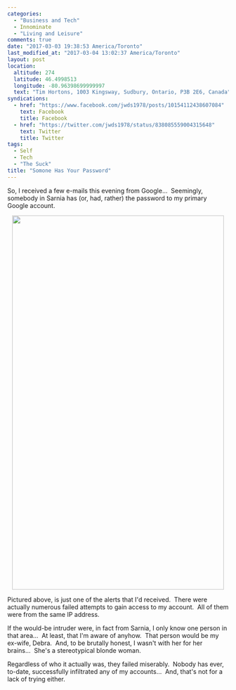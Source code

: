 ```yaml
---
categories:
  - "Business and Tech"
  - Innominate
  - "Living and Leisure"
comments: true
date: "2017-03-03 19:38:53 America/Toronto"
last_modified_at: "2017-03-04 13:02:37 America/Toronto"
layout: post
location:
  altitude: 274
  latitude: 46.4998513
  longitude: -80.96398699999997
  text: "Tim Hortons, 1003 Kingsway, Sudbury, Ontario, P3B 2E6, Canada"
syndications:
  - href: "https://www.facebook.com/jwds1978/posts/10154112438607084"
    text: Facebook
    title: Facebook
  - href: "https://twitter.com/jwds1978/status/838085559004315648"
    text: Twitter
    title: Twitter
tags:
  - Self
  - Tech
  - "The Suck"
title: "Somone Has Your Password"
---
```


<p>
  So, I received a few e-mails this evening from Google&hellip;&nbsp; Seemingly, somebody in Sarnia has (or, had, rather) the password to my primary Google
  account.
</p>
<!-- excerptBreak -->
<p>
  <a href="{{ site.uri.assets }}/blog/2017/03/03/someone-has-your-password/2017-03-04_09-47-29_1080x1920.png" rel="me" target="_blank" title="">
    <img
      alt="" height="852" src="{{ site.uri.assets }}/blog/2017/03/03/someone-has-your-password/2017-03-04_09-47-29_0482x0852.jpg"
      style="border: 0px; display: block; margin-left: auto; margin-right: auto;" width="482" />
  </a>
</p>
  Pictured above, is just one of the alerts that I'd received.&nbsp; There were actually numerous failed attempts to gain access to my account.&nbsp; All of
  them were from the same IP address.
</p>
<p>
  If the would-be intruder were, in fact from Sarnia, I only know one person in that area&hellip;&nbsp; At least, that I'm aware of anyhow.&nbsp; That person
  would be my ex-wife, Debra.&nbsp; And, to be brutally honest, I wasn't with her for her brains&hellip;&nbsp; She's a stereotypical blonde woman.
</p>
<p>
  Regardless of who it actually was, they failed miserably.&nbsp; Nobody has ever, to-date, successfully infiltrated any of my accounts&hellip;&nbsp; And,
  that's not for a lack of trying either.
</p>
